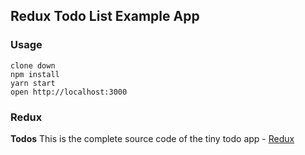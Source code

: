 ## Redux Todo List Example App

### Usage

    clone down
    npm install
    yarn start
    open http://localhost:3000

### Redux

**Todos** This is the complete source code of the tiny todo app - [Redux](http://redux.js.org/docs/basics/ExampleTodoList.html)
